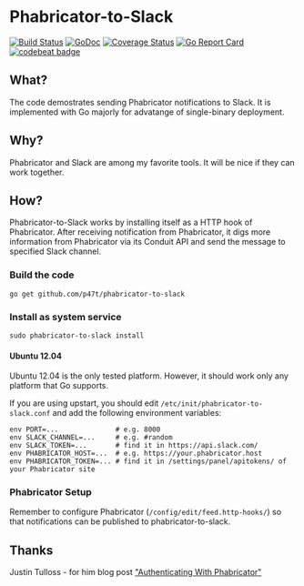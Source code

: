 # Phabricator-to-Slack

[![Build Status](https://travis-ci.org/p47t/phabricator-to-slack.svg?branch=master)](https://travis-ci.org/p47t/phabricator-to-slack)
[![GoDoc](https://godoc.org/github.com/p47t/phabricator-to-slack?status.svg)](https://godoc.org/github.com/p47t/phabricator-to-slack)
[![Coverage Status](https://coveralls.io/repos/github/p47t/phabricator-to-slack/badge.svg?branch=master)](https://coveralls.io/github/p47t/phabricator-to-slack?branch=master)
[![Go Report Card](https://goreportcard.com/badge/github.com/p47t/phabricator-to-slack)](https://goreportcard.com/report/github.com/p47t/phabricator-to-slack)
[![codebeat badge](https://codebeat.co/badges/9e65f307-a91b-4016-9da1-c1bfe62cffb5)](https://codebeat.co/projects/github-com-p47t-phabricator-to-slack)

## What?

The code demostrates sending Phabricator notifications to Slack. It is implemented with Go majorly for advatange of single-binary deployment.

## Why?

Phabricator and Slack are among my favorite tools. It will be nice if they can work together.

## How?

Phabricator-to-Slack works by installing itself as a HTTP hook of Phabricator. After receiving notification from Phabricator, it digs more information from Phabricator via its Conduit API and send the message to specified Slack channel.

### Build the code

    go get github.com/p47t/phabricator-to-slack

### Install as system service

    sudo phabricator-to-slack install

#### Ubuntu 12.04

Ubuntu 12.04 is the only tested platform. However, it should work only any platform that Go supports.

If you are using upstart, you should edit `/etc/init/phabricator-to-slack.conf` and add the following environment variables:

    env PORT=...              # e.g. 8000
    env SLACK_CHANNEL=...     # e.g. #random
    env SLACK_TOKEN=...       # find it in https://api.slack.com/
    env PHABRICATOR_HOST=...  # e.g. https://your.phabricator.host
    env PHABRICATOR_TOKEN=... # find it in /settings/panel/apitokens/ of your Phabricator site

### Phabricator Setup

Remember to configure Phabricator (`/config/edit/feed.http-hooks/`) so that notifications can be published to phabricator-to-slack.

## Thanks

Justin Tulloss - for him blog post ["Authenticating With Phabricator"](https://justin.harmonize.fm/development/2013/06/29/authenticating-with-phabricator.html)

